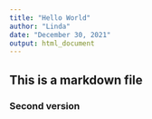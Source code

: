 ```yaml
---
title: "Hello World"
author: "Linda"
date: "December 30, 2021"
output: html_document
---
```


## This is a markdown file
### Second version